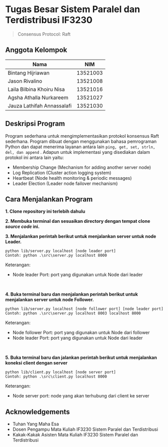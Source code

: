 # Tugas Besar Sistem Paralel dan Terdistribusi IF3230 

> Consensus Protocol: Raft

## Anggota Kelompok
| Nama | NIM |
| ----------- | ----------- |
| Bintang Hijriawan | 13521003 |
| Jason Rivalino | 13521008 |
| Laila Bilbina Khoiru Nisa | 13521016 |
| Agsha Athalla Nurkareem | 13521027 |
| Jauza Lathifah Annassalafi | 13521030 |

## Deskripsi Program
Program sederhana untuk mengimplementasikan protokol konsensus Raft sederhana. Program dibuat dengan menggunakan bahasa pemrograman Python dan dapat menerima layanan antara lain `ping, get, set, strln, del, dan append` . Adapun untuk implementasi yang disediakan dalam protokol ini antara lain yaitu:
- Membership Change	(Mechanism for adding another server node)
- Log Replication		(Cluster action logging system)
- Heartbeat			(Node health monitoring & periodic messages)
- Leader Election		(Leader node failover mechanism)

## Cara Menjalankan Program
<b>1. Clone repository ini terlebih dahulu</b>

<b>2. Membuka terminal dan sesuaikan directory dengan tempat clone _source code_ ini.</b>

<b>3. Menjalankan perintah berikut untuk menjalankan server untuk node Leader.</b>
```
python lib/server.py localhost [node leader port]
Contoh: python .\src\server.py localhost 8000
```

Keterangan:
- Node leader Port: port yang digunakan untuk Node dari leader
<br>


<b>4. Buka terminal baru dan menjalankan perintah berikut untuk menjalankan server untuk node Follower.</b>
```
python lib/server.py localhost [node follower port] [node leader port]
Contoh: python .\src\server.py localhost 8003 localhost 8000
```

Keterangan:
- Node follower Port: port yang digunakan untuk Node dari follower
- Node leader Port: port yang digunakan untuk Node dari leader
<br>

<b>5. Buka terminal baru dan jalankan perintah berikut untuk menjalankan koneksi client dengan server</b>
```
python lib/client.py localhost [node server port]
Contoh: python .\src\client.py localhost 8000
```

Keterangan:
- Node server port: node yang akan terhubung dari client ke server

## Acknowledgements
- Tuhan Yang Maha Esa
- Dosen Pengampu Mata Kuliah IF3230 Sistem Paralel dan Terdistribusi
- Kakak-Kakak Asisten Mata Kuliah IF3230 Sistem Paralel dan Terdistribusi
